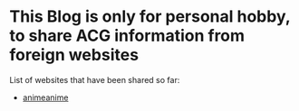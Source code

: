 # This Blog is only for personal hobby, to share ACG information from foreign websites

List of websites that have been shared so far:

* [animeanime](https://animeanime.jp)
